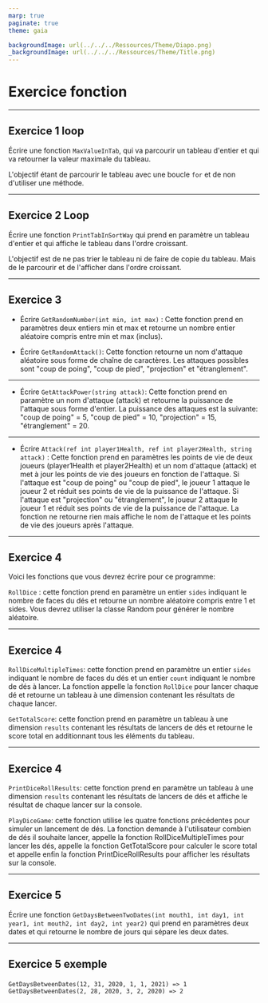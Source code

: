 ```yaml
---
marp: true
paginate: true
theme: gaia

backgroundImage: url(../../../Ressources/Theme/Diapo.png)
_backgroundImage: url(../../../Ressources/Theme/Title.png)
---
```


<link href="../../../Ressources/Theme/CSS/theme.css" rel="stylesheet">

<!-- _backgroundImage: url(../../../Ressources/Theme/Title.png) -->

# Exercice fonction

---

## Exercice 1 loop

Écrire une fonction `MaxValueInTab`, qui va parcourir un tableau d'entier et qui va retourner la valeur maximale du tableau.

L'objectif étant de parcourir le tableau avec une boucle `for` et de non d'utiliser une méthode.


---

## Exercice 2 Loop

Écrire une fonction `PrintTabInSortWay` qui prend en paramètre un tableau d'entier et qui affiche le tableau dans l'ordre croissant.

L'objectif est de ne pas trier le tableau ni de faire de copie du tableau. Mais de le parcourir et de l'afficher dans l'ordre croissant.

---

## Exercice 3 

- Écrire `GetRandomNumber(int min, int max)` : Cette fonction prend en paramètres deux entiers min et max et retourne un nombre entier aléatoire compris entre min et max (inclus).

- Écrire `GetRandomAttack()`: Cette fonction retourne un nom d'attaque aléatoire sous forme de chaîne de caractères. Les attaques possibles sont "coup de poing", "coup de pied", "projection" et "étranglement".

---

- Écrire `GetAttackPower(string attack)`: Cette fonction prend en paramètre un nom d'attaque (attack) et retourne la puissance de l'attaque sous forme d'entier. La puissance des attaques est la suivante: "coup de poing" = 5, "coup de pied" = 10, "projection" = 15, "étranglement" = 20.

---

- Écrire `Attack(ref int player1Health, ref int player2Health, string attack)` : Cette fonction prend en paramètres les points de vie de deux joueurs (player1Health et player2Health) et un nom d'attaque (attack) et met à jour les points de vie des joueurs en fonction de l'attaque. 
Si l'attaque est "coup de poing" ou "coup de pied", le joueur 1 attaque le joueur 2 et réduit ses points de vie de la puissance de l'attaque. Si l'attaque est "projection" ou "étranglement", le joueur 2 attaque le joueur 1 et réduit ses points de vie de la puissance de l'attaque.
La fonction ne retourne rien mais affiche le nom de l'attaque et les points de vie des joueurs après l'attaque.


---

## Exercice 4

Voici les fonctions que vous devrez écrire pour ce programme:

`RollDice` : cette fonction prend en paramètre un entier `sides` indiquant le nombre de faces du dés et retourne un nombre aléatoire compris entre 1 et sides.
Vous devrez utiliser la classe Random pour générer le nombre aléatoire.

---

## Exercice 4

`RollDiceMultipleTimes`: cette fonction prend en paramètre un entier `sides` indiquant le nombre de faces du dés et un entier `count` indiquant le nombre de dés à lancer. La fonction appelle la fonction `RollDice` pour lancer chaque dé et retourne un tableau à une dimension contenant les résultats de chaque lancer.

`GetTotalScore`: cette fonction prend en paramètre un tableau à une dimension `results` contenant les résultats de lancers de dés et retourne le score total en additionnant tous les éléments du tableau.

---

## Exercice 4

`PrintDiceRollResults`: cette fonction prend en paramètre un tableau à une dimension `results` contenant les résultats de lancers de dés et affiche le résultat de chaque lancer sur la console.

`PlayDiceGame`: cette fonction utilise les quatre fonctions précédentes pour simuler un lancement de dés. La fonction demande à l'utilisateur combien de dés il souhaite lancer, appelle la fonction RollDiceMultipleTimes pour lancer les dés, appelle la fonction GetTotalScore pour calculer le score total et appelle enfin la fonction PrintDiceRollResults pour afficher les résultats sur la console.

---
## Exercice 5

Écrire une fonction `GetDaysBetweenTwoDates(int mouth1, int day1, int year1, int mouth2, int day2, int year2)` qui prend en paramètres deux dates et qui retourne le nombre de jours qui sépare les deux dates.

---

## Exercice 5 exemple

`GetDaysBetweenDates(12, 31, 2020, 1, 1, 2021) => 1`
` GetDaysBetweenDates(2, 28, 2020, 3, 2, 2020) => 2`
